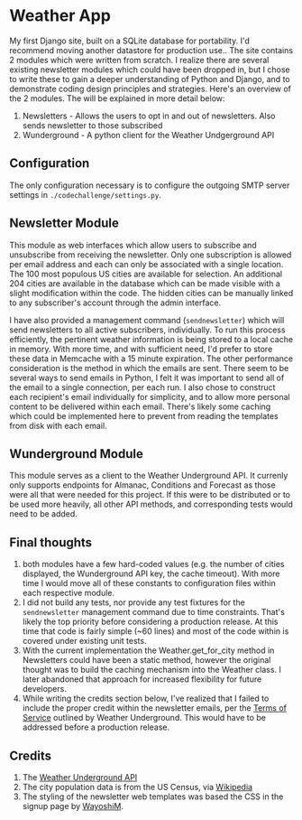 # Weather App

My first Django site, built on a SQLite database for portability. I'd recommend moving another datastore for production use.. The site contains 2 modules which were written from scratch. I realize there are several existing newsletter modules which could have been dropped in, but I chose to write these to gain a deeper understanding of Python and Django, and to demonstrate coding design principles and strategies. Here's an overview of the 2 modules. The will be explained in more detail below:
1. Newsletters - Allows the users to opt in and out of newsletters. Also sends newsletter to those subscribed
2. Wunderground - A python client for the Weather Undgerground API

## Configuration
The only configuration necessary is to configure the outgoing SMTP server settings in `./codechallenge/settings.py`.

## Newsletter Module
This module as web interfaces which allow users to subscribe and unsubscribe from receiving the newsletter. Only one subscription is allowed per email address and each can only be associated with a single location. The 100 most populous US cities are available for selection. An additional 204 cities are available in the database which can be made visible with a slight modification within the code. The hidden cities can be manually linked to any subscriber's account through the admin interface.

I have also provided a management command (`sendnewsletter`) which will send newsletters to all active subscribers, individually. To run this process efficiently, the pertinent weather information is being stored to a local cache in memory. With more time, and with sufficient need, I'd prefer to store these data in Memcache with a 15 minute expiration. The other performance consideration is the method in which the emails are sent. There seem to be several ways to send emails in Python, I felt it was important to send all of the email to a single connection, per each run. I also chose to construct each recipient's email individually for simplicity, and to allow more personal content to be delivered within each email. There's likely some caching which could be implemented here to prevent from reading the templates from disk with each email.

## Wunderground Module
This module serves as a client to the Weather Underground API. It currenly only supports endpoints for Almanac, Conditions and Forecast as those were all that were needed for this project. If this were to be distributed or to be used more heavily, all other API methods, and corresponding tests would need to be added.

## Final thoughts
1. both modules have a few hard-coded values (e.g. the number of cities displayed, the Wunderground API key, the cache timeout). With more time I would move all of these constants to configuration files within each respective module.
2. I did not build any tests, nor provide any test fixtures for the `sendnewsletter` management command due to time constraints. That's likely the top priority before considering a production release. At this time that code is fairly simple (~60 lines) and most of the code within is covered under existing unit tests.
3. With the current implementation the Weather.get_for_city method in Newsletters could have been a static method, however the original thought was to build the caching mechanism into the Weather class. I later abandoned that approach for increased flexibility for future developers.
4. While writing the credits section below, I've realized that I failed to include the proper credit within the newsletter emails, per the [Terms of Service](https://www.wunderground.com/weather/api/d/terms.html) outlined by Weather Underground. This would have to be addressed before a production release.

## Credits
1. The [Weather Underground API](https://www.wunderground.com/weather/api)
2. The city population data is from the US Census, via [Wikipedia](https://en.wikipedia.org/wiki/List_of_United_States_cities_by_population)
3. The styling of the newsletter web templates was based the CSS in the signup page by [WayoshiM](https://github.com/WayoshiM/klaviyo).